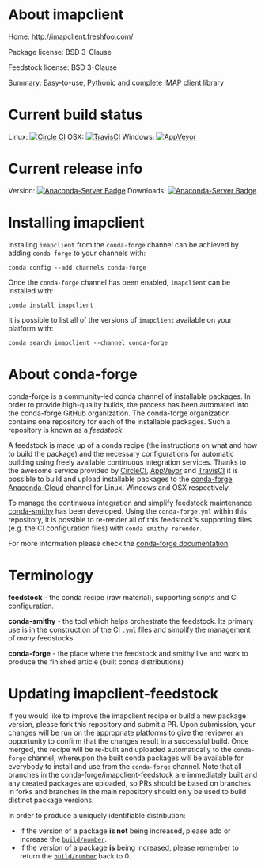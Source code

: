 About imapclient
================

Home: http://imapclient.freshfoo.com/

Package license: BSD 3-Clause

Feedstock license: BSD 3-Clause

Summary: Easy-to-use, Pythonic and complete IMAP client library



Current build status
====================

Linux: [![Circle CI](https://circleci.com/gh/conda-forge/imapclient-feedstock.svg?style=shield)](https://circleci.com/gh/conda-forge/imapclient-feedstock)
OSX: [![TravisCI](https://travis-ci.org/conda-forge/imapclient-feedstock.svg?branch=master)](https://travis-ci.org/conda-forge/imapclient-feedstock)
Windows: [![AppVeyor](https://ci.appveyor.com/api/projects/status/github/conda-forge/imapclient-feedstock?svg=True)](https://ci.appveyor.com/project/conda-forge/imapclient-feedstock/branch/master)

Current release info
====================
Version: [![Anaconda-Server Badge](https://anaconda.org/conda-forge/imapclient/badges/version.svg)](https://anaconda.org/conda-forge/imapclient)
Downloads: [![Anaconda-Server Badge](https://anaconda.org/conda-forge/imapclient/badges/downloads.svg)](https://anaconda.org/conda-forge/imapclient)

Installing imapclient
=====================

Installing `imapclient` from the `conda-forge` channel can be achieved by adding `conda-forge` to your channels with:

```
conda config --add channels conda-forge
```

Once the `conda-forge` channel has been enabled, `imapclient` can be installed with:

```
conda install imapclient
```

It is possible to list all of the versions of `imapclient` available on your platform with:

```
conda search imapclient --channel conda-forge
```


About conda-forge
=================

conda-forge is a community-led conda channel of installable packages.
In order to provide high-quality builds, the process has been automated into the
conda-forge GitHub organization. The conda-forge organization contains one repository
for each of the installable packages. Such a repository is known as a *feedstock*.

A feedstock is made up of a conda recipe (the instructions on what and how to build
the package) and the necessary configurations for automatic building using freely
available continuous integration services. Thanks to the awesome service provided by
[CircleCI](https://circleci.com/), [AppVeyor](http://www.appveyor.com/)
and [TravisCI](https://travis-ci.org/) it is possible to build and upload installable
packages to the [conda-forge](https://anaconda.org/conda-forge)
[Anaconda-Cloud](http://docs.anaconda.org/) channel for Linux, Windows and OSX respectively.

To manage the continuous integration and simplify feedstock maintenance
[conda-smithy](http://github.com/conda-forge/conda-smithy) has been developed.
Using the ``conda-forge.yml`` within this repository, it is possible to re-render all of
this feedstock's supporting files (e.g. the CI configuration files) with ``conda smithy rerender``.

For more information please check the [conda-forge documentation](https://conda-forge.org/docs/).

Terminology
===========

**feedstock** - the conda recipe (raw material), supporting scripts and CI configuration.

**conda-smithy** - the tool which helps orchestrate the feedstock.
                   Its primary use is in the construction of the CI ``.yml`` files
                   and simplify the management of *many* feedstocks.

**conda-forge** - the place where the feedstock and smithy live and work to
                  produce the finished article (built conda distributions)


Updating imapclient-feedstock
=============================

If you would like to improve the imapclient recipe or build a new
package version, please fork this repository and submit a PR. Upon submission,
your changes will be run on the appropriate platforms to give the reviewer an
opportunity to confirm that the changes result in a successful build. Once
merged, the recipe will be re-built and uploaded automatically to the
`conda-forge` channel, whereupon the built conda packages will be available for
everybody to install and use from the `conda-forge` channel.
Note that all branches in the conda-forge/imapclient-feedstock are
immediately built and any created packages are uploaded, so PRs should be based
on branches in forks and branches in the main repository should only be used to
build distinct package versions.

In order to produce a uniquely identifiable distribution:
 * If the version of a package **is not** being increased, please add or increase
   the [``build/number``](http://conda.pydata.org/docs/building/meta-yaml.html#build-number-and-string).
 * If the version of a package **is** being increased, please remember to return
   the [``build/number``](http://conda.pydata.org/docs/building/meta-yaml.html#build-number-and-string)
   back to 0.